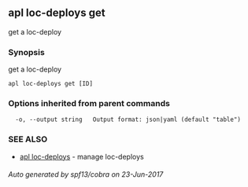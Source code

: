 ## apl loc-deploys get

get a loc-deploy

### Synopsis


get a loc-deploy

```
apl loc-deploys get [ID]
```

### Options inherited from parent commands

```
  -o, --output string   Output format: json|yaml (default "table")
```

### SEE ALSO
* [apl loc-deploys](apl_loc-deploys.md)	 - manage loc-deploys

###### Auto generated by spf13/cobra on 23-Jun-2017
